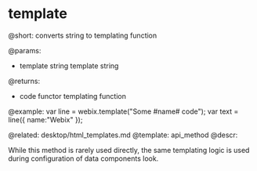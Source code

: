 template
=============

@short: converts string to templating function

@params:
- template      string     template string

@returns:
- code	functor		templating function

@example:
var line = webix.template("Some #name# code");
var text = line({ name:"Webix" });

@related:
	desktop/html_templates.md
@template:	api_method
@descr:

While this method is rarely used directly, the same templating logic is
 used during configuration of data components look.
